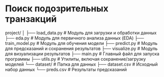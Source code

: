 # Поиск подозрительных транзакций


project/
│
├── load_data.py          # Модуль для загрузки и обработки данных
├── eda.py                # Модуль для первичного анализа данных (EDA)
├── train_model.py        # Модуль для обучения модели
├── predict.py            # Модуль для предсказаний и сохранения результатов
├── visualize.py          # Модуль для визуализации результатов
├── main.py               # Главный файл для запуска программы
├── utils.py              # Утилиты, включая сохранение/загрузку моделей
└── dataset/              # Папка для данных
    ├── dataset.csv       # Исходный набор данных
    └── preds.csv         # Результаты предсказаний

